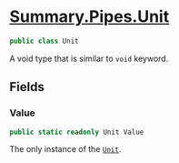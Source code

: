 # [Summary.Pipes.Unit](../src/Core/Pipes/Unit.cs#L5)
```cs
public class Unit
```

A void type that is similar to `void` keyword.

## Fields
### Value
```cs
public static readonly Unit Value
```

The only instance of the [`Unit`](./Unit.md).

